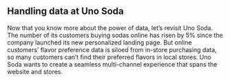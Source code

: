 ## Handling data at Uno Soda

Now that you know more about the power of data, let’s revisit Uno Soda. The number of its customers buying sodas online has risen by 5% since the company launched its new personalized landing page. But online customers’ flavor preference data is siloed from in-store purchasing data, so many customers can’t find their preferred flavors in local stores. Uno Soda wants to create a seamless multi-channel experience that spans the website and stores.


